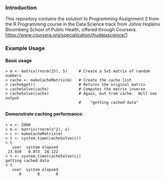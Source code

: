### Introduction

This repository contains the solution to Programming Assignment 2 from the
R Programming course in the Data Science track from Johns Hopkins Bloomberg
School of Public Health, offered through Coursera.
https://www.coursera.org/specialization/jhudatascience/1

### Example Usage

#### Basic usage

    > m <- matrix(rnorm(25), 5)     # Create a 5x5 matrix of random numbers
    > cache <- makeCacheMatrix(m)   # Create the cache list
    > cache$get()                   # Returns the original matrix
    > cacheSolve(cache)             # Computes the matrix inverse
    > cacheSolve(cache)             # Again, but from cache.  Will see output
                                    #    "getting cached data"

#### Demonstrate caching performance:

    > x <- 2000
    > m <- matrix(rnorm(x^2), x)
    > c <- makeCacheMatrix(m)
    > t <- system.time(cacheSolve(c))
    > t
       user  system elapsed 
     23.930   0.073  24.122 
    > t <- system.time(cacheSolve(c))
    getting cached data
    > t
       user  system elapsed 
          0       0       0 